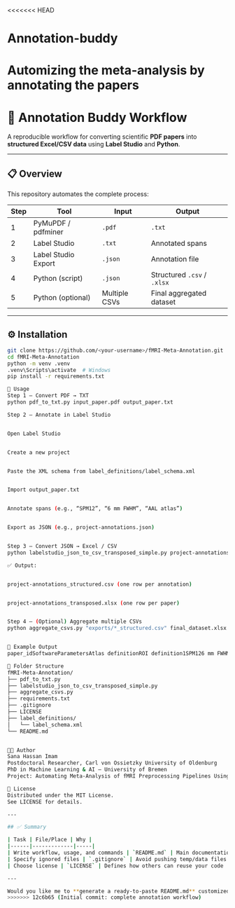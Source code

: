 <<<<<<< HEAD
# Annotation-buddy
Automizing the meta-analysis by annotating the papers
=======
# 🧠 Annotation Buddy Workflow

A reproducible workflow for converting scientific **PDF papers** into **structured Excel/CSV data** using **Label Studio** and **Python**.

---

## 📋 Overview

This repository automates the complete process:

| Step | Tool | Input | Output |
|------|------|--------|--------|
| 1 | PyMuPDF / pdfminer | `.pdf` | `.txt` |
| 2 | Label Studio | `.txt` | Annotated spans |
| 3 | Label Studio Export | `.json` | Annotation file |
| 4 | Python (script) | `.json` | Structured `.csv` / `.xlsx` |
| 5 | Python (optional) | Multiple CSVs | Final aggregated dataset |

---

## ⚙️ Installation

```bash
git clone https://github.com/<your-username>/fMRI-Meta-Annotation.git
cd fMRI-Meta-Annotation
python -m venv .venv
.venv\Scripts\activate  # Windows
pip install -r requirements.txt

🚀 Usage
Step 1 — Convert PDF → TXT
python pdf_to_txt.py input_paper.pdf output_paper.txt

Step 2 — Annotate in Label Studio


Open Label Studio


Create a new project


Paste the XML schema from label_definitions/label_schema.xml


Import output_paper.txt


Annotate spans (e.g., “SPM12”, “6 mm FWHM”, “AAL atlas”)


Export as JSON (e.g., project-annotations.json)


Step 3 — Convert JSON → Excel / CSV
python labelstudio_json_to_csv_transposed_simple.py project-annotations.json

✅ Output:


project-annotations_structured.csv (one row per annotation)


project-annotations_transposed.xlsx (one row per paper)


Step 4 — (Optional) Aggregate multiple CSVs
python aggregate_csvs.py "exports/*_structured.csv" final_dataset.xlsx


🧾 Example Output
paper_idSoftwareParametersAtlas definitionROI definition1SPM126 mm FWHMAAL atlasPCC, mPFC2FSL FEAT8 mm FWHMSchaefer-400DMN ROIs

🧱 Folder Structure
fMRI-Meta-Annotation/
├── pdf_to_txt.py
├── labelstudio_json_to_csv_transposed_simple.py
├── aggregate_csvs.py
├── requirements.txt
├── .gitignore
├── LICENSE
├── label_definitions/
│   └── label_schema.xml
└── README.md


👩‍💻 Author
Sana Hassan Imam
Postdoctoral Researcher, Carl von Ossietzky University of Oldenburg
PhD in Machine Learning & AI — University of Bremen
Project: Automating Meta-Analysis of fMRI Preprocessing Pipelines Using LLMs

📜 License
Distributed under the MIT License.
See LICENSE for details.

---

## ✅ Summary

| Task | File/Place | Why |
|------|-------------|-----|
| Write workflow, usage, and commands | `README.md` | Main documentation (shown on repo page) |
| Specify ignored files | `.gitignore` | Avoid pushing temp/data files |
| Choose license | `LICENSE` | Defines how others can reuse your code |

---

Would you like me to **generate a ready-to-paste README.md** customized with your full name, affiliation, and GitHub link (so you can upload it right away)?
>>>>>>> 12c6b65 (Initial commit: complete annotation workflow)

